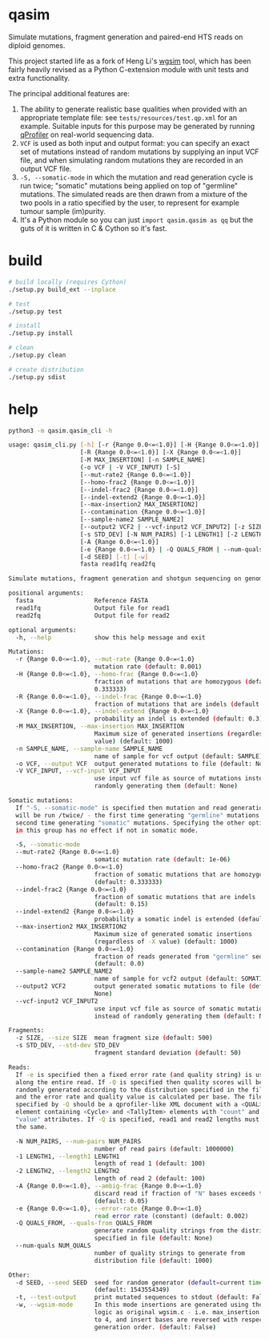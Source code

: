 # qasim
Simulate mutations, fragment generation and paired-end HTS reads on diploid genomes.

This project started life as a fork of Heng Li's [wgsim](https://github.com/lh3/wgsim) tool, which has been fairly heavily revised as a Python C-extension module with unit tests and extra functionality.

The principal additional features are:
1. The ability to generate realistic base qualities when provided with an appropriate template file: see `tests/resources/test.qp.xml` for an example. Suitable inputs for this purpose may be generated by running [qProfiler](https://github.com/AdamaJava/adamajava/tree/master/qprofiler) on real-world sequencing data.
2. `VCF` is used as both input and output format: you can specify an exact set of mutations instead of random mutations by supplying an input VCF file, and when simulating random mutations they are recorded in an output VCF file.
3. `-S, --somatic-mode` in which the mutation and read generation cycle is run twice; "somatic" mutations being applied on top of "germline" mutations. The simulated reads are then drawn from a mixture of the two pools in a ratio specified by the user, to represent for example tumour sample (im)purity.
4. It's a Python module so you can just ```import qasim.qasim as qq``` but the guts of it is written in C & Cython so it's fast.


# build
```bash
# build locally (requires Cython)
./setup.py build_ext --inplace

# test
./setup.py test

# install
./setup.py install

# clean
./setup.py clean

# create distribution
./setup.py sdist
```

# help

```bash
python3 -m qasim.qasim_cli -h

usage: qasim_cli.py [-h] [-r {Range 0.0<=<1.0}] [-H {Range 0.0<=<1.0}]
                    [-R {Range 0.0<=<1.0}] [-X {Range 0.0<=<1.0}]
                    [-M MAX_INSERTION] [-n SAMPLE_NAME]
                    (-o VCF | -V VCF_INPUT) [-S]
                    [--mut-rate2 {Range 0.0<=<1.0}]
                    [--homo-frac2 {Range 0.0<=<1.0}]
                    [--indel-frac2 {Range 0.0<=<1.0}]
                    [--indel-extend2 {Range 0.0<=<1.0}]
                    [--max-insertion2 MAX_INSERTION2]
                    [--contamination {Range 0.0<=<1.0}]
                    [--sample-name2 SAMPLE_NAME2]
                    [--output2 VCF2 | --vcf-input2 VCF_INPUT2] [-z SIZE]
                    [-s STD_DEV] [-N NUM_PAIRS] [-1 LENGTH1] [-2 LENGTH2]
                    [-A {Range 0.0<=<1.0}]
                    [-e {Range 0.0<=<1.0} | -Q QUALS_FROM | --num-quals NUM_QUALS]
                    [-d SEED] [-t] [-w]
                    fasta read1fq read2fq

Simulate mutations, fragment generation and shotgun sequencing on genomes.

positional arguments:
  fasta                 Reference FASTA
  read1fq               Output file for read1
  read2fq               Output file for read2

optional arguments:
  -h, --help            show this help message and exit

Mutations:
  -r {Range 0.0<=<1.0}, --mut-rate {Range 0.0<=<1.0}
                        mutation rate (default: 0.001)
  -H {Range 0.0<=<1.0}, --homo-frac {Range 0.0<=<1.0}
                        fraction of mutations that are homozygous (default:
                        0.333333)
  -R {Range 0.0<=<1.0}, --indel-frac {Range 0.0<=<1.0}
                        fraction of mutations that are indels (default: 0.15)
  -X {Range 0.0<=<1.0}, --indel-extend {Range 0.0<=<1.0}
                        probability an indel is extended (default: 0.3)
  -M MAX_INSERTION, --max-insertion MAX_INSERTION
                        Maximum size of generated insertions (regardless of -X
                        value) (default: 1000)
  -n SAMPLE_NAME, --sample-name SAMPLE_NAME
                        name of sample for vcf output (default: SAMPLE)
  -o VCF, --output VCF  output generated mutations to file (default: None)
  -V VCF_INPUT, --vcf-input VCF_INPUT
                        use input vcf file as source of mutations instead of
                        randomly generating them (default: None)

Somatic mutations:
  If "-S, --somatic-mode" is specified then mutation and read generation
  will be run /twice/ - the first time generating "germline" mutations, the
  second time generating "somatic" mutations. Specifying the other options
  in this group has no effect if not in somatic mode.

  -S, --somatic-mode
  --mut-rate2 {Range 0.0<=<1.0}
                        somatic mutation rate (default: 1e-06)
  --homo-frac2 {Range 0.0<=<1.0}
                        fraction of somatic mutations that are homozygous
                        (default: 0.333333)
  --indel-frac2 {Range 0.0<=<1.0}
                        fraction of somatic mutations that are indels
                        (default: 0.15)
  --indel-extend2 {Range 0.0<=<1.0}
                        probability a somatic indel is extended (default: 0.3)
  --max-insertion2 MAX_INSERTION2
                        Maximum size of generated somatic insertions
                        (regardless of -X value) (default: 1000)
  --contamination {Range 0.0<=<1.0}
                        fraction of reads generated from "germline" sequence
                        (default: 0.0)
  --sample-name2 SAMPLE_NAME2
                        name of sample for vcf2 output (default: SOMATIC)
  --output2 VCF2        output generated somatic mutations to file (default:
                        None)
  --vcf-input2 VCF_INPUT2
                        use input vcf file as source of somatic mutations
                        instead of randomly generating them (default: None)

Fragments:
  -z SIZE, --size SIZE  mean fragment size (default: 500)
  -s STD_DEV, --std-dev STD_DEV
                        fragment standard deviation (default: 50)

Reads:
  If -e is specified then a fixed error rate (and quality string) is used
  along the entire read. If -Q is specified then quality scores will be
  randomly generated according to the distribution specified in the file,
  and the error rate and quality value is calculated per base. The file
  specified by -Q should be a qprofiler-like XML document with a <QUAL>
  element containing <Cycle> and <TallyItem> elements with "count" and
  "value" attributes. If -Q is specified, read1 and read2 lengths must be
  the same.

  -N NUM_PAIRS, --num-pairs NUM_PAIRS
                        number of read pairs (default: 1000000)
  -1 LENGTH1, --length1 LENGTH1
                        length of read 1 (default: 100)
  -2 LENGTH2, --length2 LENGTH2
                        length of read 2 (default: 100)
  -A {Range 0.0<=<1.0}, --ambig-frac {Range 0.0<=<1.0}
                        discard read if fraction of "N" bases exceeds this
                        (default: 0.05)
  -e {Range 0.0<=<1.0}, --error-rate {Range 0.0<=<1.0}
                        read error rate (constant) (default: 0.002)
  -Q QUALS_FROM, --quals-from QUALS_FROM
                        generate random quality strings from the distribution
                        specified in file (default: None)
  --num-quals NUM_QUALS
                        number of quality strings to generate from
                        distribution file (default: 1000)

Other:
  -d SEED, --seed SEED  seed for random generator (default=current time)
                        (default: 1543554349)
  -t, --test-output     print mutated sequences to stdout (default: False)
  -w, --wgsim-mode      In this mode insertions are generated using the same
                        logic as original wgsim.c - i.e. max_insertion is set
                        to 4, and insert bases are reversed with respect to
                        generation order. (default: False)

```


